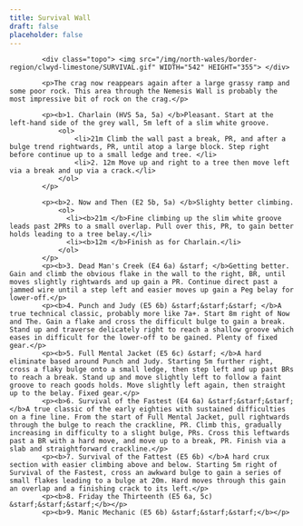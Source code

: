 ```yaml
---
title: Survival Wall
draft: false
placeholder: false
---
```


            <div class="topo"> <img src="/img/north-wales/border-region/clwyd-limestone/SURVIVAL.gif" WIDTH="542" HEIGHT="355"> </div>

            <p>The crag now reappears again after a large grassy ramp and some poor rock. This area through the Nemesis Wall is probably the most impressive bit of rock on the crag.</p>

            <p><b>1. Charlain (HVS 5a, 5a) </b>Pleasant. Start at the left-hand side of the grey wall, 5m left of a slim white groove.
                <ol>
                    <li>21m Climb the wall past a break, PR, and after a bulge trend rightwards, PR, until atop a large block. Step right before continue up to a small ledge and tree. </li>
                    <li>2. 12m Move up and right to a tree then move left via a break and up via a crack.</li>
                </ol>
            </p>

            <p><b>2. Now and Then (E2 5b, 5a) </b>Slighty better climbing.
                <ol>
                  <li><b>21m </b>Fine climbing up the slim white groove leads past 2PRs to a small overlap. Pull over this, PR, to gain better holds leading to a tree belay.</li>
                  <li><b>12m </b>Finish as for Charlain.</li>
                </ol>
            </p>
            <p><b>3. Dead Man's Creek (E4 6a) &starf; </b>Getting better. Gain and climb the obvious flake in the wall to the right, BR, until moves slightly rightwards and up gain a PR. Continue direct past a jammed wire until a step left and easier moves up gain a Peg belay for lower-off.</p>
            <p><b>4. Punch and Judy (E5 6b) &starf;&starf;&starf; </b>A true technical classic, probably more like 7a+. Start 8m right of Now and The. Gain a flake and cross the difficult bulge to gain a break. Stand up and traverse delicately right to reach a shallow groove which eases in difficult for the lower-off to be gained. Plenty of fixed gear.</p>
            <p><b>5. Full Mental Jacket (E5 6c) &starf; </b>A hard eliminate based around Punch and Judy. Starting 5m further right, cross a flaky bulge onto a small ledge, then step left and up past BRs to reach a break. Stand up and move slightly left to follow a faint groove to reach goods holds. Move slightly left again, then straight up to the belay. Fixed gear.</p>
            <p><b>6. Survival of the Fastest (E4 6a) &starf;&starf;&starf; </b>A true classic of the early eighties with sustained difficulties on a fine line. From the start of Full Mental Jacket, pull rightwards through the bulge to reach the crackline, PR. Climb this, gradually increasing in difficulty to a slight bulge, PRs. Cross this leftwards past a BR with a hard move, and move up to a break, PR. Finish via a slab and straightforward crackline.</p>
            <p><b>7. Survival of the Fattest (E5 6b) </b>A hard crux section with easier climbing above and below. Starting 5m right of Survival of the Fastest, cross an awkward bulge to gain a series of small flakes leading to a bulge at 20m. Hard moves through this gain an overlap and a finishing crack to its left.</p>
            <p><b>8. Friday the Thirteenth (E5 6a, 5c) &starf;&starf;&starf;</b></p>
            <p><b>9. Manic Mechanic (E5 6b) &starf;&starf;&starf;</b></p>




